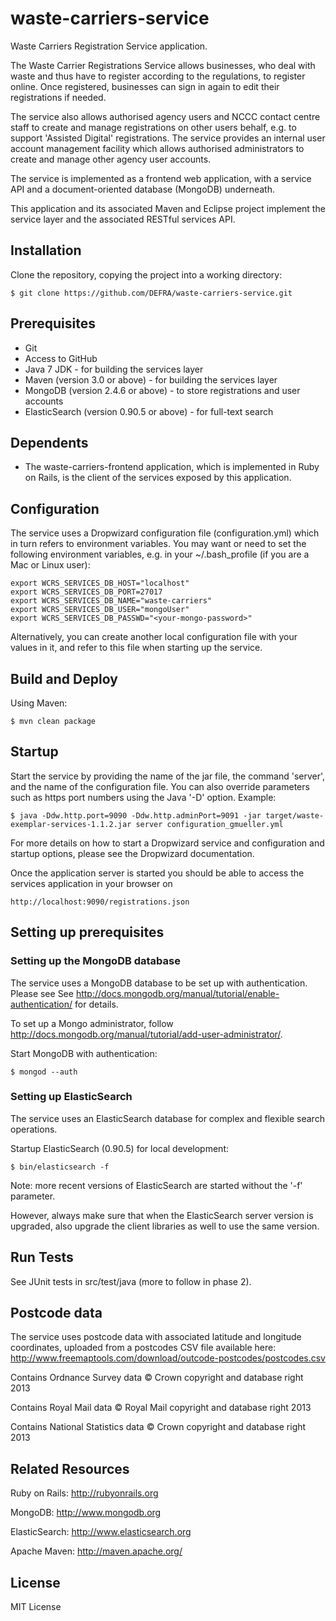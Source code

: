 
# waste-carriers-service

Waste Carriers Registration Service application.

The Waste Carrier Registrations Service allows businesses, who deal with waste and thus have to register according to the regulations, to register online. Once registered, businesses can sign in again to edit their registrations if needed.

The service also allows authorised agency users and NCCC contact centre staff to create and manage registrations on other users behalf, e.g. to support 'Assisted Digital' registrations. The service provides an internal user account management facility which allows authorised administrators to create and manage other agency user accounts.

The service is implemented as a frontend web application, with a service API and a document-oriented database (MongoDB) underneath.

This application and its associated Maven and Eclipse project implement the service layer and the associated RESTful services API.

## Installation

Clone the repository, copying the project into a working directory:

	$ git clone https://github.com/DEFRA/waste-carriers-service.git


## Prerequisites

* Git
* Access to GitHub
* Java 7 JDK - for building the services layer
* Maven (version 3.0 or above) - for building the services layer
* MongoDB (version 2.4.6 or above) - to store registrations and user accounts
* ElasticSearch (version 0.90.5 or above) - for full-text search

## Dependents

* The waste-carriers-frontend application, which is implemented in Ruby on Rails, is the client of the services exposed by this application.

## Configuration

The service uses a Dropwizard configuration file (configuration.yml) which in turn refers to environment variables.
You may want or need to set the following environment variables, e.g. in your ~/.bash_profile (if you are a Mac or Linux user):

	export WCRS_SERVICES_DB_HOST="localhost"
	export WCRS_SERVICES_DB_PORT=27017
	export WCRS_SERVICES_DB_NAME="waste-carriers"
	export WCRS_SERVICES_DB_USER="mongoUser"
	export WCRS_SERVICES_DB_PASSWD="<your-mongo-password>"

Alternatively, you can create another local configuration file with your values in it, and refer to this file when starting up the service.

## Build and Deploy

Using Maven:

	$ mvn clean package

## Startup

Start the service by providing the name of the jar file, the command 'server', and the name of the configuration file.
You can also override parameters such as https port numbers using the Java '-D' option. Example:

    $ java -Ddw.http.port=9090 -Ddw.http.adminPort=9091 -jar target/waste-exemplar-services-1.1.2.jar server configuration_gmueller.yml

For more details on how to start a Dropwizard service and configuration and startup options, please see the Dropwizard documentation.

Once the application server is started you should be able to access the services application in your browser on

	http://localhost:9090/registrations.json

## Setting up prerequisites

### Setting up the MongoDB database

The service uses a MongoDB database to be set up with authentication. Please see See http://docs.mongodb.org/manual/tutorial/enable-authentication/ for details.

To set up a Mongo administrator, follow http://docs.mongodb.org/manual/tutorial/add-user-administrator/.

Start MongoDB with authentication:

	$ mongod --auth

### Setting up ElasticSearch

The service uses an ElasticSearch database for complex and flexible search operations.

Startup ElasticSearch (0.90.5) for local development:

	$ bin/elasticsearch -f

Note: more recent versions of ElasticSearch are started without the '-f' parameter.

However, always make sure that when the ElasticSearch server version is upgraded, also upgrade the client libraries as well to use the same version.

## Run Tests

See JUnit tests in src/test/java (more to follow in phase 2).

## Postcode data

The service uses postcode data with associated latitude and longitude coordinates, uploaded from a postcodes CSV file available here:
http://www.freemaptools.com/download/outcode-postcodes/postcodes.csv

Contains Ordnance Survey data © Crown copyright and database right 2013

Contains Royal Mail data © Royal Mail copyright and database right 2013

Contains National Statistics data © Crown copyright and database right 2013

## Related Resources

Ruby on Rails: http://rubyonrails.org

MongoDB: http://www.mongodb.org

ElasticSearch: http://www.elasticsearch.org

Apache Maven: http://maven.apache.org/

## License

MIT License
